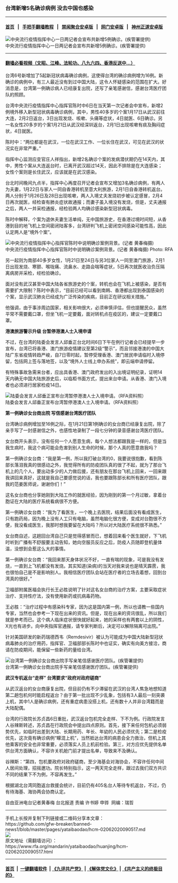 ### 台湾新增5名确诊病例    没去中国也感染
------------------------

#### [首页](https://github.com/gfw-breaker/banned-news1/blob/master/README.md) &nbsp;&nbsp;|&nbsp;&nbsp; [手把手翻墙教程](https://github.com/gfw-breaker/guides/wiki) &nbsp;&nbsp;|&nbsp;&nbsp; [禁闻聚合安卓版](https://github.com/gfw-breaker/bn-android) &nbsp;&nbsp;|&nbsp;&nbsp; [网门安卓版](https://github.com/oGate2/oGate) &nbsp;&nbsp;|&nbsp;&nbsp; [神州正道安卓版](https://github.com/SzzdOgate/update) 



<div id="headerimg">
 <img alt="中央流行疫情指挥中心一日两记者会宣布共新增5例确诊。(疾管署提供)" src="https://www.rfa.org/mandarin/yataibaodao/huanjing/hcm-02062020090517.html/630763ee4e2d5fc3665a9593.jpeg/@@images/60a5c9ff-912a-4973-aea8-05b01a301522.jpeg" title="中央流行疫情指挥中心一日两记者会宣布共新增5例确诊。(疾管署提供)"/>
 <div id="headerimgcontents">
  <div id="headerimgcaption">
   <span>
    中央流行疫情指挥中心一日两记者会宣布共新增5例确诊。(疾管署提供)
   </span>
   <!-- zoomattribute -->
  </div>
  <!-- headerimgcaption -->
 </div>
 <!-- headerimagecontents -->
</div>

<hr/>


#### [翻墙必看视频（文昭、江峰、法轮功、八九六四、香港反送中...）](http://167.172.214.107/home.html)

<div id="storytext">
 <div>
  <div class="slot_header">
  </div>
 </div>
 <p>
  台湾6号新增加了5起新冠状病毒确诊病例，这使得台湾的确诊病例增为16例。新确诊的病例中，有三人最近没有到过中国大陆，这令人怀疑感染的范围在扩大。好消息是，台湾第一例确诊病人已经康复出院，还写了亲笔感谢信，感谢台湾医疗团队的照顾。
 </p>
 <p>
  台湾中央流行疫情指挥中心指挥官陈时中6日在当天第一次记者会中宣布，新增2例境外移入新型冠状病毒确诊病例，其中，男性40多岁的个案1月17日从武汉前往大连，2月2日返台，3日出现发烧、咳嗽、头痛等症状，4日就医、6日确诊。另一名女性20多岁的个案1月21日从武汉经深圳返台，2月1日出现咳嗽有痰及胸闷症状，4日就医。
 </p>
 <p>
 </p>
 <p>
 </p>
 <p>
  陈时中：“两位都是在武汉，一位在武汉工作、一位长住在武汉，可见在武汉的状况实在非常严重。”
 </p>
 <p>
  指挥中心监测应变官庄人祥指出，新增2名确诊个案的发病潜伏期仍在14天内，其中，男性个案从大连返台时，已离开武汉超过14天，因此不排除是在大连感染；女性个案则是长住武汉，应该就是在武汉感染。
 </p>
 <p>
  台北时间晚间九点半，指挥中心再度召开记者会宣布又增加3名确诊病例，有两人为夫妻，1月22日与家人一同自香港转机至意大利旅游，2月1日自香港转机返台。两人分别于1月26日及28日出现咳嗽，两人入境丈夫发烧初步被认定感冒，2月4日再次就医，经检查有肺炎症状故通报；而妻子虽入境没有发烧，但是，丈夫通报之后，两人一并采检通报，经检验两人均确诊感染新型冠状病毒。
 </p>
 <p>
  陈时中解释，个案为退休夫妻生活单纯，无中国旅游史，在香港过境时间短，从香港到目的地飞机上空间密闭陆客多，台湾研判飞机上密闭空间感染可能性高，因此认定两人是“境外个案”。
 </p>
 <p>
 </p>
 <p>
  <div class="image-inline captioned" style="width:800px;">
   <div style="width:800px;">
    <img alt="中央流行疫情指挥中心指挥官陈时中说明确诊案例背景。(记者 黄春梅摄)" src="https://www.rfa.org/mandarin/yataibaodao/huanjing/hcm-02062020090517.html/IMG_7031.jpg" title="中央流行疫情指挥中心指挥官陈时中说明确诊案例背景。(记者 黄春梅摄)"/>
   </div>
   <div class="image-caption">
    <span style="width:800px;">
     中央流行疫情指挥中心指挥官陈时中说明确诊案例背景。(记者 黄春梅摄)
    </span>
    <span class="copyright">
     Photo: RFA
    </span>
   </div>
  </div>
 </p>
 <p>
  另一起则为南部40多岁女性，1月21日至24日与另3位家人一同至澳门旅游，2月1日出现发烧、寒颤、喉咙痛、流鼻水、走路会喘等症状，5日再次就医收治负压隔离病房并采检，经检验确诊。
 </p>
 <p>
  面对没有武汉甚至中国大陆各省旅游史的个案，转机也会在飞机上被感染，是否有需要扩大限制？陈时中表示，“目前已经可以看到南韩、香港都出现到泰国感染的个案，显示武汉肺炎已经成为广泛传染的疾病，目前正在研议相关措施。”
 </p>
 <p>
  他强调，由于事涉周边国家，相关影响很大，必须审慎评估，但也提醒民众，虽然平常不需要戴口罩，但坐飞机一定要戴，面对转机点在疫区的，建议一定要戴口罩。
 </p>
 <p>
  <b>
   港澳旅游警示升级
  </b>
  <b>
  </b>
  <b>
   台暂停港澳人士入境申请
  </b>
  <b>
  </b>
 </p>
 <p>
  不过，在台湾的陆委会发言人邱垂正台北时间6日下午在例行记者会已经提早一步宣布，台湾已将香港、澳门旅游疫情建议至第2级“警示”，而且邻接港澳的中国大陆广东省疫情转趋严峻，自7日零时起，暂停受理香港、澳门居民申请临时入境停留，包括网上签与落地签，以及“境外人士线上申办系统”，即云端申请停留。
 </p>
 <p>
  有特殊事故急需来台者，应出具香港、澳门政府发出的入出境证明纪录，证明14天内确无中国大陆旅游史后，以临柜书面方式，提出来台申请。从香港、澳门入境者也必须进行居家检疫14日。
 </p>
 <p>
 </p>
 <p>
  <div class="image-inline captioned" style="width:1500px;">
   <div style="width:1500px;">
    <img alt="陆委会发言人邱垂正宣布台湾暂停港澳人士入境申请。（RFA资料照）" src="https://www.rfa.org/mandarin/yataibaodao/huanjing/hcm-02062020090517.html/90b157826b63file.jpg" title="陆委会发言人邱垂正宣布台湾暂停港澳人士入境申请。（RFA资料照）"/>
   </div>
   <div class="image-caption">
    <span style="width:1500px;">
     陆委会发言人邱垂正宣布台湾暂停港澳人士入境申请。（RFA资料照）
    </span>
    <span class="copyright">
    </span>
   </div>
  </div>
 </p>
 <p>
  <b>
   第一例确诊女台商出院
  </b>
  <b>
  </b>
  <b>
   写信感谢台湾医疗团队
  </b>
  <b>
  </b>
 </p>
 <p>
  台湾确诊病例增加至16例之际，在1月21日第1例确诊的女台商已经康复出院，除了亲手写了一封感谢信之外，也感性地录制了一段七分钟的录音感谢台湾医疗团队。
 </p>
 <p>
  女台商开头表示，没有任何一个人愿意生病，每个人想法都跟我是一样的，但是当我生病时，我这个病可能会危害到别人生命的时候，那个人真的愿意救我吗？
 </p>
 <p>
  第一例确诊女台商：“我是第一例，所以我打破台湾的0，我要说很抱歉，看到陈部长落泪我真的很感动之外，我觉得所有的防疫团队真的很了不起，就为了那台飞机上的几个人，要出动多少的人力做后援，还有朋友在那台飞机上回来，一回来跟我讲回来真好，这就是我自己要感觉说的话，我也要跟陈部长和所有医疗团队，跟我的范姜医师说，谢谢你们！”
 </p>
 <p>
  这名女台商也分享她刚到大陆工作的就医经验，因为刚到的第一个月过敏，拿着台胞证在大陆的医疗系统看病很不方便。
 </p>
 <p>
  第一例确诊女台商：“我为了看医生，一个晚上去医院，结果后面没有看成医生，只有跑药局，因为晚上没有人工只有电脑，虽然电脑化很方便，变成对台胞很不方便，我没看成医生，我那时想我要留在大陆吗？所以对大陆医疗系统很不熟悉。”
 </p>
 <p>
  女台商自述，这趟回台湾自己只是觉得感冒而已，想着回来看个医生就好，下飞机时听到广播有不舒服要主动告知，她向空服员反应之后，防疫人员随即登机量体温，没想到会惹这么大的事情。
 </p>
 <p>
  第一例确诊女台商：“我回来那天身体状况不好，一直有喘的现象，可是我没有发烧，一直到上飞机都没有发烧。其实知道(染病)的当天对我来说也是晴天霹雳，我也很怕自己是不是影响别人。我相信医疗团队会站在医疗者的立场去着想，回到台湾真的很好。”
 </p>
 <p>
  卫福部附属医福会执行长王必胜说明了针对这名女台商的治疗方案，主要采取症状治疗、支持性疗法，没有使用新药或抗病毒药物。
 </p>
 <p>
  王必胜：“治疗过程中有感染科专家，因为这是国内第一例，所以也请教一些国内专家，当然也会参考一下现在出来的资讯。但是，现在出来的资讯很乱，所以我们就是参考而已。这个病人临床症状很快就好起来，她的采样也有两套以上的阴性，X光也有进步。向中央指挥官通报，请专家判断后，决定可以解除隔离可出院。”
 </p>
 <p>
  针对美国研发的新药瑞德西韦（Remdesivir）被认为可能成为中国大陆新型冠状病毒肺炎的治疗用药，指挥官、卫福部部长陈时中也证实，确实有向美方接洽，商请在防疫期间，能保留一些新药的量给台湾。
 </p>
 <p>
 </p>
 <p>
  <div class="image-inline captioned" style="width:900px;">
   <div style="width:900px;">
    <img alt="台湾第一例确诊女台商出院手写亲笔信感谢医疗团队。(疾管署提供)" src="https://www.rfa.org/mandarin/yataibaodao/huanjing/hcm-02062020090517.html/624b5beb4fe1.jpg" title="台湾第一例确诊女台商出院手写亲笔信感谢医疗团队。(疾管署提供)"/>
   </div>
   <div class="image-caption">
    <span style="width:900px;">
     台湾第一例确诊女台商出院手写亲笔信感谢医疗团队。(疾管署提供)
    </span>
    <span class="copyright">
    </span>
   </div>
  </div>
 </p>
 <p>
  <b>
   武汉专机返台“走样”
  </b>
  <b>
  </b>
  <b>
  </b>
  <b>
   台湾要求“政府对政府磋商”
  </b>
  <b>
  </b>
 </p>
 <p>
  从武汉返台的女台商康复出院，但目前仍有不少滞留在武汉的台湾人焦急地想知道第二趟包机何时能启程返台？由于第一批出现不少乱象，包括有3人最后一刻突袭上机，其中1人是确诊病例，还有重症病患没搭上机，还有数十人并非台湾籍而是大陆配偶。
 </p>
 <p>
  台湾的行政院长苏贞昌6日重批，武汉返台包机完全走样、下不为例。行政院发言人谷辣斯转述，苏贞昌在行政院会中提出四点原则。首先，接下来任何包机必须弱势优先，如临时出差到大陆、长期用药、年长、年幼的人民必须优先；第二是检疫优先，这次竟有确诊病例“矇混上机”，当然抵达台湾的病患会全力救治，但机上其他乘客的安全也非常重要，必须落实人员上机前检验。第三，对方应优先提供名单供台湾方面确认，不容许关机舱门前才提出名单，导致来不及确认。
 </p>
 <p>
  谷辣斯：“第四，包机要政府对政府磋商，至少海基会对海协会，不容许任何中间人居间处理，招摇邀功。院长特别指示，这一两天完全走样，跟过去我们双方共识不同的结果下不为例，不容再发生。”
 </p>
 <p>
  根据湖北台湾同胞返台救援会统计，目前仍有405名台人等待专机返台，不过，仍有待海基、海协两会协商认定。
 </p>
 <p>
 </p>
 <p>
  自由亚洲电台记者黄春梅 台北报道 责编 许书婷 申铧  网编：瑞哲
 </p>
</div>

<hr/>
手机上长按并复制下列链接或二维码分享本文章：<br/>
https://github.com/gfw-breaker/banned-news1/blob/master/pages/yataibaodao/hcm-02062020090517.md <br/>
<a href='https://github.com/gfw-breaker/banned-news1/blob/master/pages/yataibaodao/hcm-02062020090517.md'><img src='https://github.com/gfw-breaker/banned-news1/blob/master/pages/yataibaodao/hcm-02062020090517.md.png'/></a> <br/>
原文地址（需翻墙访问）：https://www.rfa.org/mandarin/yataibaodao/huanjing/hcm-02062020090517.html


------------------------
#### [首页](https://github.com/gfw-breaker/banned-news1/blob/master/README.md) &nbsp;|&nbsp; [一键翻墙软件](https://github.com/gfw-breaker/nogfw/blob/master/README.md) &nbsp;| [《九评共产党》](https://github.com/gfw-breaker/9ping.md/blob/master/README.md#九评之一评共产党是什么) | [《解体党文化》](https://github.com/gfw-breaker/jtdwh.md/blob/master/README.md) | [《共产主义的终极目的》](https://github.com/gfw-breaker/gczydzjmd.md/blob/master/README.md)


<img src='http://gfw-breaker.win/banned-news/pages/yataibaodao/hcm-02062020090517.md' width='0px' height='0px'/>
